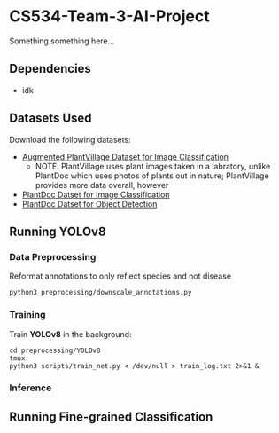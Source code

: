 # CS534-Team-3-AI-Project
Something something here...

## Dependencies
- idk

## Datasets Used
Download the following datasets:
- [Augmented PlantVillage Dataset for Image Classification](https://www.kaggle.com/datasets/vipoooool/new-plant-diseases-dataset)
  - NOTE: PlantVillage uses plant images taken in a labratory, unlike PlantDoc which uses photos of plants out in nature; PlantVillage provides more data overall, however
- [PlantDoc Datset for Image Classification](https://github.com/pratikkayal/PlantDoc-Dataset.git)
- [PlantDoc Datset for Object Detection](https://universe.roboflow.com/joseph-nelson/plantdoc)

## Running YOLOv8
### Data Preprocessing
Reformat annotations to only reflect species and not disease
```
python3 preprocessing/downscale_annotations.py
```

### Training
Train **YOLOv8** in the background: 
```
cd preprocessing/YOLOv8
tmux
python3 scripts/train_net.py < /dev/null > train_log.txt 2>&1 &
```

### Inference


## Running Fine-grained Classification

